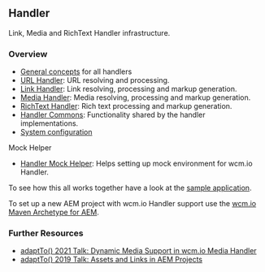 ## Handler

Link, Media and RichText Handler infrastructure.


### Overview

* [General concepts][general-concepts]  for all handlers
* [URL Handler][url-handler]: URL resolving and processing.
* [Link Handler][link-handler]: Link resolving, processing and markup generation.
* [Media Handler][media-handler]: Media resolving, processing and markup generation.
* [RichText Handler][richtext-handler]: Rich text processing and markup generation.
* [Handler Commons][handler-commons]: Functionality shared by the handler implementations.
* [System configuration][configuration]

Mock Helper

* [Handler Mock Helper](https://wcm.io/testing/wcm-io-mock/handler/): Helps setting up mock environment for wcm.io Handler.


To see how this all works together have a look at the [sample application][wcmio-samples].

To set up a new AEM project with wcm.io Handler support use the [wcm.io Maven Archetype for AEM][wcmio-maven-archetype-aem].


### Further Resources

* [adaptTo() 2021 Talk: Dynamic Media Support in wcm.io Media Handler][adaptto-talk-2021-dynamic-media]
* [adaptTo() 2019 Talk: Assets and Links in AEM Projects][adaptto-talk-2019-assets-links-in-aem-projects]



[general-concepts]: general-concepts.html
[url-handler]: url/
[link-handler]: link/
[media-handler]: media/
[richtext-handler]: richtext/
[handler-commons]: commons/
[configuration]: configuration.html
[wcmio-samples]: https://wcm.io/samples/
[wcmio-maven-archetype-aem]: https://wcm.io/tooling/maven/archetypes/aem/
[adaptto-talk-2019-assets-links-in-aem-projects]: https://adapt.to/2019/en/schedule/assets-and-links-in-aem-projects.html
[adaptto-talk-2021-dynamic-media]: https://adapt.to/2021/en/schedule/dynamic-media-support-in-wcm-io-media-handler.html
